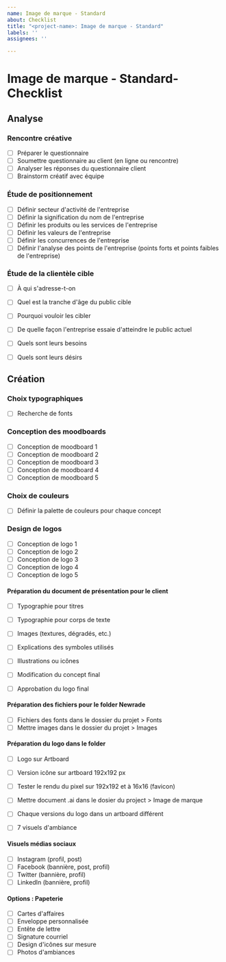 ```yaml
---
name: Image de marque - Standard
about: Checklist
title: "<project-name>: Image de marque - Standard"
labels: ''
assignees: ''

---
```


# Image de marque - Standard- Checklist

## Analyse

### Rencontre créative

- [ ] Préparer le questionnaire
- [ ] Soumettre questionnaire au client (en ligne ou rencontre)
- [ ] Analyser les réponses du questionnaire client
- [ ] Brainstorm créatif avec équipe

### Étude de positionnement

- [ ] Définir secteur d'activité de l'entreprise
- [ ] Définir la signification du nom de l'entreprise
- [ ] Définir les produits ou les services de l'entreprise
- [ ] Définir les valeurs de l'entreprise
- [ ] Définir les concurrences de l'entreprise
- [ ] Définir l'analyse des points de l'entreprise (points forts et points faibles de l'entreprise)

### Étude de la clientèle cible

- [ ] À qui s'adresse-t-on
- [ ] Quel est la tranche d'âge du public cible
- [ ] Pourquoi vouloir les cibler
- [ ] De quelle façon l'entreprise essaie d'atteindre le public actuel
- [ ] Quels sont leurs besoins
- [ ] Quels sont leurs désirs


## Création

### Choix typographiques

- [ ] Recherche de fonts

### Conception des moodboards

- [ ] Conception de moodboard 1
- [ ] Conception de moodboard 2
- [ ] Conception de moodboard 3
- [ ] Conception de moodboard 4
- [ ] Conception de moodboard 5

### Choix de couleurs

- [ ] Définir la palette de couleurs pour chaque concept

### Design de logos

- [ ] Conception de logo 1
- [ ] Conception de logo 2
- [ ] Conception de logo 3
- [ ] Conception de logo 4
- [ ] Conception de logo 5

#### Préparation du document de présentation pour le client

- [ ] Typographie pour titres
- [ ] Typographie pour corps de texte
- [ ] Images (textures, dégradés, etc.)
- [ ] Explications des symboles utilisés
- [ ] Illustrations ou icônes

- [ ] Modification du concept final
- [ ] Approbation du logo final

#### Préparation des fichiers pour le folder Newrade

- [ ] Fichiers des fonts dans le dossier du projet > Fonts
- [ ] Mettre images dans le dossier du projet > Images

#### Préparation du logo dans le folder

- [ ] Logo sur Artboard
- [ ] Version icône sur artboard 192x192 px
- [ ] Tester le rendu du pixel sur 192x192 et à 16x16 (favicon)
- [ ] Mettre document .ai dans le dosier du project > Image de marque
- [ ] Chaque versions du logo dans un artboard différent

- [ ] 7 visuels d'ambiance

#### Visuels médias sociaux

- [ ] Instagram (profil, post)
- [ ] Facebook (bannière, post, profil)
- [ ] Twitter (bannière, profil)
- [ ] LinkedIn (bannière, profil)

#### Options : Papeterie

- [ ] Cartes d'affaires
- [ ] Enveloppe personnalisée
- [ ] Entête de lettre
- [ ] Signature courriel
- [ ] Design d'icônes sur mesure
- [ ] Photos d'ambiances

